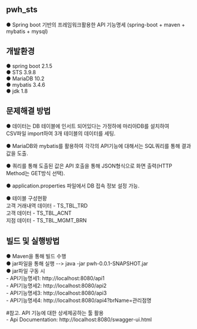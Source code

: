 ## pwh_sts
  ● Spring boot 기반의 프레임워크활용한 API 기능명세 (spring-boot + maven + mybatis + mysql)

## 개발환경
  ● spring boot 2.1.5  
  ● STS 3.9.8  
  ● MariaDB 10.2  
  ● mybatis 3.4.6  
  ● jdk 1.8  

## 문제해결 방법 
  ● 데이터는 DB 테이블에 인서트 되어있다는 가정하에 마리아DB를 설치하여  
    CSV파일 import하여 3개 테이블의 데이터를 세팅.  
    
  ● MariaDB와 mybatis를 활용하여 각각의 API기능에 대해서는 SQL쿼리를 통해 결과값을 도출.   
  
  ● 쿼리를 통해 도출된 값은 API 호출을 통해 JSON형식으로 화면 출력(HTTP Method는 GET방식 선택).  
  
  ● application.properties 파일에서 DB 접속 정보 설정 가능.  
  
  ● 테이블 구성현황  
    고객 거래내역 데이터 - TS_TBL_TRD  
    고객 데이터 - TS_TBL_ACNT  
    지점 데이터 - TS_TBL_MGMT_BRN  

## 빌드 및 실행방법
  ● Maven을 통해 빌드 수행  
  ● jar파일을 통해 실행 --> java -jar pwh-0.0.1-SNAPSHOT.jar   
  ● jar파일 구동 시   
    - API기능명세1: http://localhost:8080/api1  
    - API기능명세2: http://localhost:8080/api2  
    - API기능명세3: http://localhost:8080/api3  
    - API기능명세4: http://localhost:8080/api4?brName=관리점명  
    
  
#참고. API 기능에 대한 상세제공하는 툴 활용  
    - Api Documentation: http://localhost:8080/swagger-ui.html  
